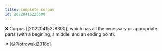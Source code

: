 ```yaml
---
title: complete corpus
id: 20220415226600
---
```


❌ Corpus [[20220415228300]] which has all the necessary or appropriate parts (with a begining, a middle, and an ending point).

↗︎ [@Piotrowski2018c]